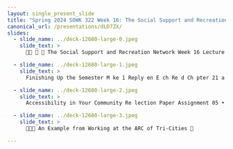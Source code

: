 ```yaml
---
layout: single_present_slide
title: "Spring 2024 SOWK 322 Week 16: The Social Support and Recreation Network"
canonical_url: /presentations/dLD7ZX/
slides:
  - slide_name: ../deck-12680-large-0.jpeg
    slide_text: >
      􁌒􁕀 􀇀 🪩 The Social Support and Recreation Network Week 16 Lecture Video Jacob Campbell, Ph.D. LICSW at Heritage University

  - slide_name: ../deck-12680-large-1.jpeg
    slide_text: >
      Finishing Up the Semester M ke 1 Reply en E ch Re d Ch pter 21 a a a a a a a a a a a a a f The Soci l Support nd Recre tion Network a a Week 16 for SOWK 322 • Course Ev lu tion • Course Wr p-Up • Ch pter 21 Questions or Textbook Feedb ck Complete A-05: Accessibility in Your Community Re lection P per nd extr credit options if you desire

  - slide_name: ../deck-12680-large-2.jpeg
    slide_text: >
      Accessibility in Your Community Re lection Paper Assignment 05 • A re lective p per bout n outing in the community (consider school, grocery store, rest ur nt, etc.). • Notice how ccessible the environment is nd write bout it. • including photos or other evidence • Consider things th t enh nce strengths or suggestions for improving ccessibility a a f a a a a a a a a a a a short p per (only bout 500 nd 750 words) nd follow APA form t a a a f a a • It’s

  - slide_name: ../deck-12680-large-3.jpeg
    slide_text: >
      􀇀􁌒􁕀 An Example from Working at the ARC of Tri-Cities 🪩

---
```

